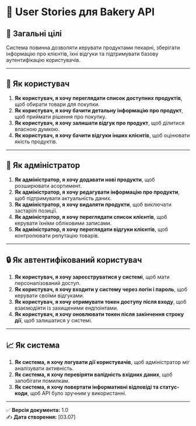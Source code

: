 ﻿# 📘 User Stories для Bakery API

## 🎯 Загальні цілі
Система повинна дозволяти керувати продуктами пекарні, зберігати інформацію про клієнтів, їхні відгуки та підтримувати базову аутентифікацію користувачів.

---

## 👤 Як користувач
1. **Як користувач, я хочу переглядати список доступних продуктів**, щоб обирати товари для покупки.
2. **Як користувач, я хочу бачити детальну інформацію про продукт**, щоб приймати рішення про покупку.
3. **Як користувач, я хочу залишати відгук про продукт**, щоб ділитися власною думкою.
4. **Як користувач, я хочу бачити відгуки інших клієнтів**, щоб оцінювати якість продуктів.

---

## 👤 Як адміністратор
1. **Як адміністратор, я хочу додавати нові продукти**, щоб розширювати асортимент.
2. **Як адміністратор, я хочу редагувати інформацію про продукти**, щоб підтримувати актуальність даних.
3. **Як адміністратор, я хочу видаляти продукти**, щоб виключати застарілі позиції.
4. **Як адміністратор, я хочу переглядати список клієнтів**, щоб керувати їхніми обліковими записами.
5. **Як адміністратор, я хочу переглядати відгуки клієнтів**, щоб контролювати репутацію товарів.

---

## 🔒 Як автентифікований користувач
1. **Як користувач, я хочу зареєструватися у системі**, щоб мати персоналізований доступ.
2. **Як користувач, я хочу входити у систему через логін і пароль**, щоб керувати своїми відгуками.
3. **Як користувач, я хочу отримувати токен доступу після входу**, щоб взаємодіяти із захищеними ендпоінтами.
4. **Як користувач, я хочу оновлювати токен після закінчення строку дії**, щоб залишатися у системі.

---

## 📈 Як система
1. **Як система, я хочу логувати дії користувачів**, щоб адміністратор міг аналізувати активність.
2. **Як система, я хочу перевіряти валідність вхідних даних**, щоб запобігати помилкам.
3. **Як система, я хочу повертати інформативні відповіді та статус-коди**, щоб API було зручним у використанні.

---

✅ **Версія документа:** 1.0  
✍️ **Дата створення:** [03.07]
